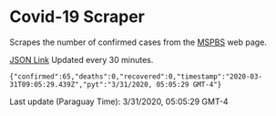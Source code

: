 # Covid-19 Scraper

Scrapes the number of confirmed cases from the [MSPBS](https://www.mspbs.gov.py/covid-19.php) web page.

[JSON Link](https://jmayalag.github.io/covid19-scrape/cases.json)
Updated every 30 minutes.
```
{"confirmed":65,"deaths":0,"recovered":0,"timestamp":"2020-03-31T09:05:29.439Z","pyt":"3/31/2020, 05:05:29 GMT-4"}
```
Last update (Paraguay Time): 3/31/2020, 05:05:29 GMT-4